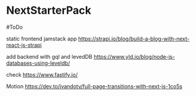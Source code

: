 # NextStarterPack

#ToDo

static frontend jamstack app 
https://strapi.io/blog/build-a-blog-with-next-react-js-strapi

add backend with gql and levedDB 
https://www.yld.io/blog/node-js-databases-using-leveldb/

check 
https://www.fastify.io/

Motion
https://dev.to/ivandotv/full-page-transitions-with-next-js-1co5s

